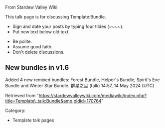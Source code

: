 From Stardew Valley Wiki

This talk page is for discussing Template:Bundle.

- Sign and date your posts by typing four tildes (~~~~).
- Put new text below old text.

<!--THE END-->

- Be polite.
- Assume good faith.
- Don't delete discussions.

## New bundles in v1.6

Added 4 new remixed bundles: Forest Bundle, Helper's Bundle, Spirit's Eve Bundle and Winter Star Bundle. 群星之尘 (talk) 14:57, 14 May 2024 (UTC)

Retrieved from "https://stardewvalleywiki.com/mediawiki/index.php?title=Template\_talk:Bundle&amp;oldid=170764"

Category:

- Template talk pages